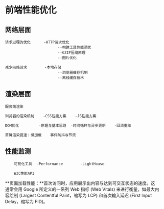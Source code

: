 # 前端性能优化

## 网络层面
    请求过程的优化      -HTTP请求优化
                            --构建工具性能调优
                            --GZIP压缩原理
                            --图片优化

    减少网络请求        -本地存储
                            --浏览器缓存机制
                            --离线缓存技术

## 渲染层面
    服务端渲染

    浏览器的渲染机制    -CSS性能方案    -JS性能方案

    DOM优化         -原理与基本思路  -时间循环与异步更新    -回流重绘

    首屏渲染提速：懒加载    事件防抖与节流

## 性能监测
        可视化工具  -Performance        -LightHouse

        W3C性能API




**页面加载性能：**首次访问时，应用展示出内容与达到可交互状态的速度。这通常会用 Google 所定义的一系列 Web 指标 (Web Vitals) 来进行衡量，如最大内容绘制 (Largest Contentful Paint，缩写为 LCP) 和首次输入延迟 (First Input Delay，缩写为 FID)。
